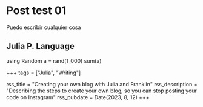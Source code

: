 # Post test 01

Puedo escribir cualquier cosa

## Julia P. Language

using Random
a = rand(1_000)
sum(a)

+++
tags = ["Julia", "Writing"]

rss_title = "Creating your own blog with Julia and Franklin"
rss_description = "Describing the steps to create your own blog, so you can stop posting your code on Instagram"
rss_pubdate = Date(2023, 8, 12)
+++
